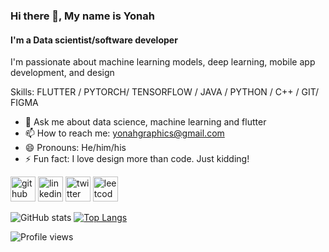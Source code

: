 ### Hi there 👋, My name is Yonah
#### I'm a Data scientist/software developer
I'm passionate about machine learning models, deep learning, mobile app development, and design

Skills: FLUTTER / PYTORCH/ TENSORFLOW / JAVA / PYTHON / C++ / GIT/ FIGMA

- 💬 Ask me about data science, machine learning and flutter
- 📫 How to reach me: yonahgraphics@gmail.com 
- 😄 Pronouns: He/him/his  
- ⚡ Fun fact: I love design more than code. Just kidding! 


[<img src='https://cdn.jsdelivr.net/npm/simple-icons@3.0.1/icons/github.svg' alt='github' height='40'>](https://github.com/yonahgraphics)  [<img src='https://cdn.jsdelivr.net/npm/simple-icons@3.0.1/icons/linkedin.svg' alt='linkedin' height='40'>](https://www.linkedin.com/in/yonah-byarugaba/)  [<img src='https://cdn.jsdelivr.net/npm/simple-icons@3.0.1/icons/twitter.svg' alt='twitter' height='40'>](https://twitter.com/yonahgraphics) [<img src='https://cdn.jsdelivr.net/npm/simple-icons@3.0.1/icons/leetcode.svg' alt='leetcode' height='40'>](https://www.leetcode.com/yonahgraphics)  

![GitHub stats](https://github-readme-stats.vercel.app/api?username=yonahgraphics&show_icons=true) 
[![Top Langs](https://github-readme-stats.vercel.app/api/top-langs/?username=yonahgraphics)](https://github.com/anuraghazra/github-readme-stats)
 

![Profile views](https://gpvc.arturio.dev/yonahgraphics)  

